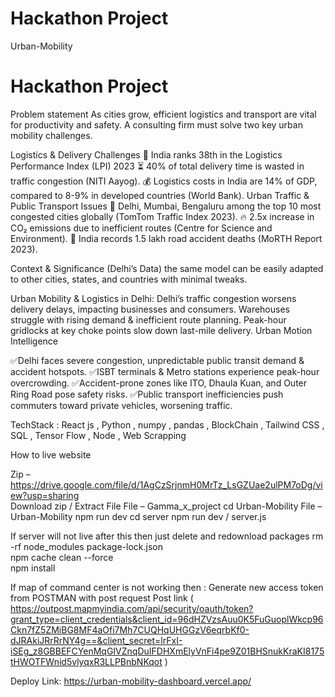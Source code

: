 #  Hackathon Project 

Urban-Mobility
# Hackathon Project
Problem statement As cities grow, efficient logistics and transport are vital for productivity and safety. A consulting firm must solve two key urban mobility challenges.

Logistics & Delivery Challenges 🚛 India ranks 38th in the Logistics Performance Index (LPI) 2023 ⏳ 40% of total delivery time is wasted in traffic congestion (NITI Aayog). 💰 Logistics costs in India are 14% of GDP, compared to 8-9% in developed countries (World Bank).
Urban Traffic & Public Transport Issues 🚗 Delhi, Mumbai, Bengaluru among the top 10 most congested cities globally (TomTom Traffic Index 2023). 🔥 2.5x increase in CO₂ emissions due to inefficient routes (Centre for Science and Environment). 🏥 India records 1.5 lakh road accident deaths (MoRTH Report 2023).

Context & Significance (Delhi’s Data) the same model can be easily adapted to other cities, states, and countries with minimal tweaks.

Urban Mobility & Logistics in Delhi: Delhi’s traffic congestion worsens delivery delays, impacting businesses and consumers. Warehouses struggle with rising demand & inefficient route planning. Peak-hour gridlocks at key choke points slow down last-mile delivery. Urban Motion Intelligence

✅Delhi faces severe congestion, unpredictable public transit demand & accident hotspots. ✅ISBT terminals & Metro stations experience peak-hour overcrowding. ✅Accident-prone zones like ITO, Dhaula Kuan, and Outer Ring Road pose safety risks. ✅Public transport inefficiencies push commuters toward private vehicles, worsening traffic.

TechStack : React js , Python , numpy , pandas , BlockChain , Tailwind CSS , SQL , Tensor Flow , Node , Web Scrapping


How to live website 

Zip  – https://drive.google.com/file/d/1AgCzSrjnmH0MrTz_LsGZUae2ulPM7oDg/view?usp=sharing  
Download zip / Extract File 
File – Gamma_x_project 
cd Urban-Mobility
File – Urban-Mobility 
npm run dev 
cd server 
npm run dev / server.js 

If server will not live after this then just delete and redownload packages 
rm -rf node_modules package-lock.json  
npm cache clean --force             
npm install             

If map of command center  is not working then : 
Generate new access token from POSTMAN with post request 
Post link ( https://outpost.mapmyindia.com/api/security/oauth/token?grant_type=client_credentials&client_id=96dHZVzsAuu0K5FuGuoplWkcp96Ckn7fZ5ZMiBG8MF4aOfi7Mh7CUQHqUHGGzV6eqrbKf0-dJRAkiJRrRrNY4g==&client_secret=lrFxI-iSEg_z8GBBEFCYenMqGIVZnqDuIFDHXmElyVnFi4pe9Z01BHSnukKraKI8175tHWOTFWnid5vlyqxR3LLPBnbNKqot )


Deploy Link: https://urban-mobility-dashboard.vercel.app/






